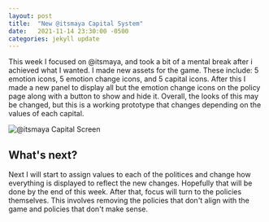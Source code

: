 ```yaml
---
layout: post
title:  "New @itsmaya Capital System"
date:   2021-11-14 23:30:00 -0500
categories: jekyll update
---
```


This week I focused on @itsmaya, and took a bit of a mental break after i achieved what I wanted.
I made new assets for the game. These include: 5 emotion icons, 5 emotion change icons, and 5 capital icons.
After this I made a new panel to display all but the emotion change icons on the policy page along with a button to show and hide it.
Overall, the looks of this may be changed, but this is a working prototype that changes depending on the values of each capital.

![@itsmaya Capital Screen](/blog/assets/images/itsmaya_capitalscreen.png)

## What's next? ##
Next I will start to assign values to each of the politices and change how everything is displayed to reflect the new changes.
Hopefully that will be done by the end of this week.
After that, focus will turn to the policies themselves.
This involves removing the policies that don't align with the game and policies that don't make sense.
